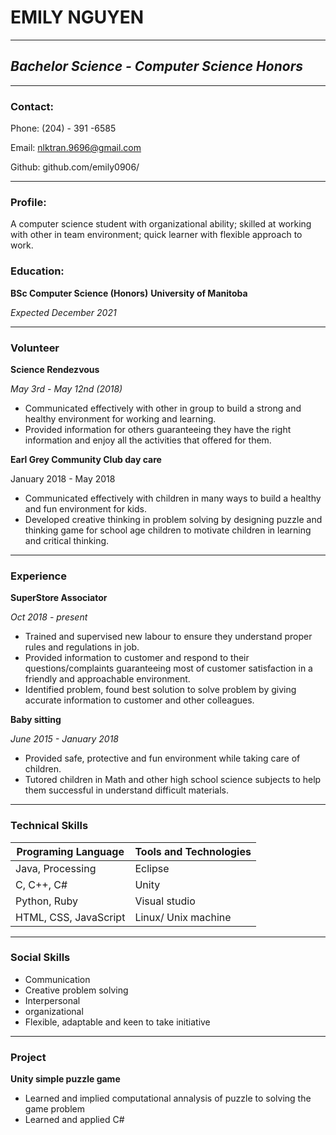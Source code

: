 # **EMILY NGUYEN**
-----------------------------------------------------
## *Bachelor Science - Computer Science Honors*
-------------------------------------------------
###  **Contact:**
Phone: (204) - 391 -6585

Email: nlktran.9696@gmail.com

Github: github.com/emily0906/

------------------------------------------------

### **Profile:**
A computer science student with organizational ability; skilled at working with other in team environment; quick learner with flexible approach to work.
### **Education:**
**BSc Computer Science (Honors)**
**University of Manitoba**

*Expected December 2021*

--------------------------------------------

### **Volunteer**
**Science Rendezvous**

*May 3rd - May 12nd (2018)*
* Communicated effectively with other in group to build a strong and healthy environment for working and learning.
* Provided information for others guaranteeing they have the right information and enjoy all the activities that offered for them.

**Earl Grey Community Club day care**

January 2018 - May 2018
* Communicated effectively with children in many ways to build a healthy and fun environment for kids.
* Developed creative thinking in problem solving by designing puzzle and thinking game for school age children to motivate children in learning and critical thinking.

----------------------------------

### **Experience**
**SuperStore Associator**

*Oct 2018 - present*
* Trained and supervised new labour to ensure they understand proper rules and regulations in job.
* Provided information to customer and respond to their questions/complaints guaranteeing most of customer satisfaction in a friendly and approachable environment.
* Identified problem, found best solution to solve problem by giving accurate information to customer and other colleagues.

**Baby sitting**

*June 2015 - January 2018*
* Provided safe, protective and fun environment while taking care of children.
* Tutored children in Math and other high school science subjects to help them successful in understand difficult materials.

-----------------------------------

### **Technical Skills** 

**Programing Language** | **Tools and Technologies**
------------------------|--------------------------
Java, Processing | Eclipse
 C, C++, C#| Unity
Python, Ruby|Visual studio
HTML, CSS, JavaScript| Linux/ Unix machine


----------------------------------

### **Social Skills**
* Communication
* Creative problem solving
* Interpersonal
* organizational
* Flexible, adaptable and keen to take initiative

-----------------------------------

### Project
**Unity simple puzzle game**
* Learned and implied computational annalysis of puzzle to solving the game problem
* Learned and applied C#
